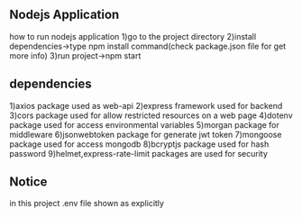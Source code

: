 ## Nodejs Application

how to run nodejs application
1)go to the project directory
2)install dependencies->type npm install command(check package.json file for get more info)
3)run project->npm start

## dependencies

1)axios package used as web-api
2)express framework used for backend
3)cors package used for allow restricted resources on a web page
4)dotenv package used for access environmental variables
5)morgan package for middleware
6)jsonwebtoken package for generate jwt token
7)mongoose package used for access mongodb
8)bcryptjs package used for hash password
9)helmet,express-rate-limit packages are used for security

## Notice

in this project .env file shown as explicitly
